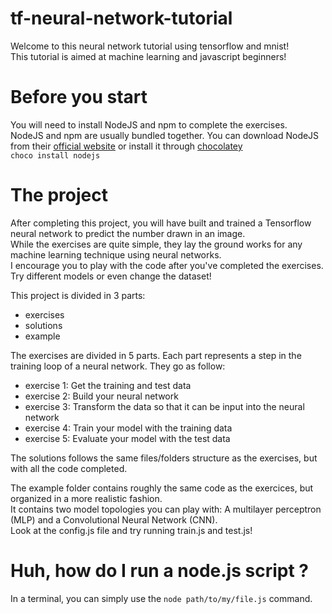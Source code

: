 # tf-neural-network-tutorial
Welcome to this neural network tutorial using tensorflow and mnist!  
This tutorial is aimed at machine learning and javascript beginners!  

# Before you start
You will need to install NodeJS and npm to complete the exercises.  
NodeJS and npm are usually bundled together. You can download NodeJS from their [official website](https://nodejs.org/en/) or install it through [chocolatey](https://chocolatey.org/packages/nodejs)  
``choco install nodejs``

# The project
After completing this project, you will have built and trained a Tensorflow neural network to predict the number drawn in an image.  
While the exercises are quite simple, they lay the ground works for any machine learning technique using neural networks.  
I encourage you to play with the code after you've completed the exercises. Try different models or even change the dataset!  

This project is divided in 3 parts:  
- exercises
- solutions
- example

The exercises are divided in 5 parts. Each part represents a step in the training loop of a neural network. They go as follow:
- exercise 1: Get the training and test data  
- exercise 2: Build your neural network  
- exercise 3: Transform the data so that it can be input into the neural network  
- exercise 4: Train your model with the training data  
- exercise 5: Evaluate your model with the test data  

The solutions follows the same files/folders structure as the exercises, but with all the code completed.  

The example folder contains roughly the same code as the exercices, but organized in a more realistic fashion.  
It contains two model topologies you can play with: A multilayer perceptron (MLP) and a Convolutional Neural Network (CNN).  
Look at the config.js file and try running train.js and test.js!  

# Huh, how do I run a node.js script ?
In a terminal, you can simply use the ``node path/to/my/file.js`` command.   
